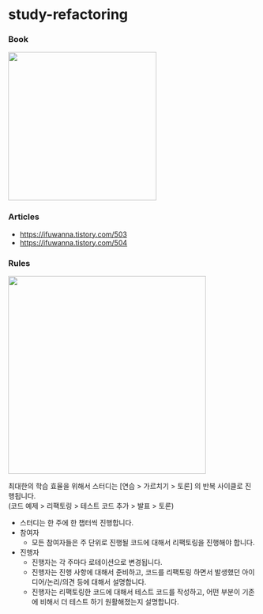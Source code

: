 # study-refactoring

### Book
<img width=300 src="https://user-images.githubusercontent.com/26326015/226294075-8eb43009-e4bf-4ac8-9954-aa5c337bf302.png" />

### Articles
- https://ifuwanna.tistory.com/503
- https://ifuwanna.tistory.com/504

### Rules
<img width=400 src="https://user-images.githubusercontent.com/26326015/226519345-3cf7fdfc-3c95-4301-b81b-519f44c140a5.png" />

최대한의 학습 효율을 위해서 스터디는 [연습 > 가르치기 > 토론] 의 반복 사이클로 진행됩니다.
<br/>(코드 예제 > 리팩토링 > 테스트 코드 추가 > 발표 > 토론)
- 스터디는 한 주에 한 챕터씩 진행합니다.
- 참여자
  - 모든 참여자들은 주 단위로 진행될 코드에 대해서 리팩토링을 진행해야 합니다.
- 진행자
  - 진행자는 각 주마다 로테이션으로 변경됩니다.
  - 진행자는 진행 사항에 대해서 준비하고, 코드를 리팩토링 하면서 발생했던 아이디어/논리/의견 등에 대해서 설명합니다.
  - 진행자는 리팩토링한 코드에 대해서 테스트 코드를 작성하고, 어떤 부분이 기존에 비해서 더 테스트 하기 원활해졌는지 설명합니다.
